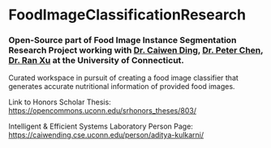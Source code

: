 # FoodImageClassificationResearch
### Open-Source part of Food Image Instance Segmentation Research Project working with [Dr. Caiwen Ding](https://caiwending.cse.uconn.edu/), [Dr. Peter Chen](https://geography.uconn.edu/people/faculty/peter-chen/), [Dr. Ran Xu](https://alliedhealth.uconn.edu/faculty/xu-ran/) at the University of Connecticut. 

Curated workspace in pursuit of creating a food image classifier that generates accurate nutritional information of provided food images.

Link to Honors Scholar Thesis: https://opencommons.uconn.edu/srhonors_theses/803/

Intelligent & Efficient Systems Laboratory Person Page: https://caiwending.cse.uconn.edu/person/aditya-kulkarni/ 
